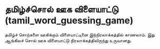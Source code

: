 # தமிழ்ச்சொல் ஊக விளையாட்டு (tamil_word_guessing_game)
தமிழ்ச் சொற்களை ஊகிக்கும் விளையாட்டினை இந்நிரலாக்கத்தில் காணலாம். இது ஆங்கிலச் சொல் ஊக விளையாட்டு நிரலாக்கத்திலிருந்து உருவானது.
